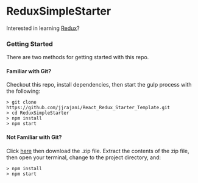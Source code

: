 # ReduxSimpleStarter

Interested in learning [Redux](https://www.udemy.com/react-redux/)?

### Getting Started

There are two methods for getting started with this repo.

#### Familiar with Git?
Checkout this repo, install dependencies, then start the gulp process with the following:

```
> git clone https://github.com/jjrajani/React_Redux_Starter_Template.git
> cd ReduxSimpleStarter
> npm install
> npm start
```

#### Not Familiar with Git?
Click [here](https://github.com/jjrajani/React_Redux_Starter_Template.git) then download the .zip file.  Extract the contents of the zip file, then open your terminal, change to the project directory, and:

```
> npm install
> npm start
```
